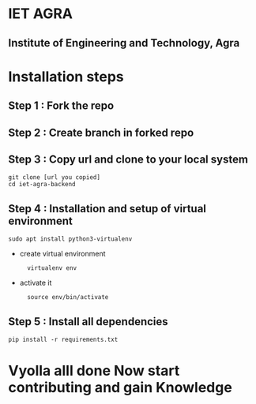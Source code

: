 # IET AGRA
## Institute of Engineering and Technology, Agra

# Installation steps

## Step 1 : Fork the repo

## Step 2 : Create branch in forked repo

## Step 3 : Copy url and clone to your local system

    git clone [url you copied]
    cd iet-agra-backend

## Step 4 : Installation and setup of virtual environment

    sudo apt install python3-virtualenv

* create virtual environment

        virtualenv env

* activate it 

        source env/bin/activate

## Step 5 : Install all dependencies

    pip install -r requirements.txt


# Vyolla alll done Now start contributing and gain Knowledge
